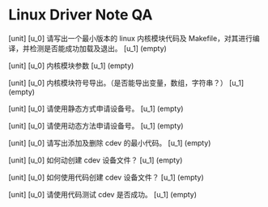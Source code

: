 # Linux Driver Note QA

[unit]
[u_0]
请写出一个最小版本的 linux 内核模块代码及 Makefile，对其进行编译，并检测是否能成功加载及退出。
[u_1]
(empty)

[unit]
[u_0]
内核模块参数
[u_1]
(empty)

[unit]
[u_0]
内核模块符号导出。（是否能导出变量，数组，字符串？）
[u_1]
(empty)

[unit]
[u_0]
请使用静态方式申请设备号。
[u_1]
(empty)

[unit]
[u_0]
请使用动态方法申请设备号。
[u_1]
(empty)

[unit]
[u_0]
请写出添加及删除 cdev 的最小代码。
[u_1]
(empty)

[unit]
[u_0]
如何动创建 cdev 设备文件？
[u_1]
(empty)

[unit]
[u_0]
如何使用代码创建 cdev 设备文件？
[u_1]
(empty)

[unit]
[u_0]
请使用代码测试 cdev 是否成功。
[u_1]
(empty)

